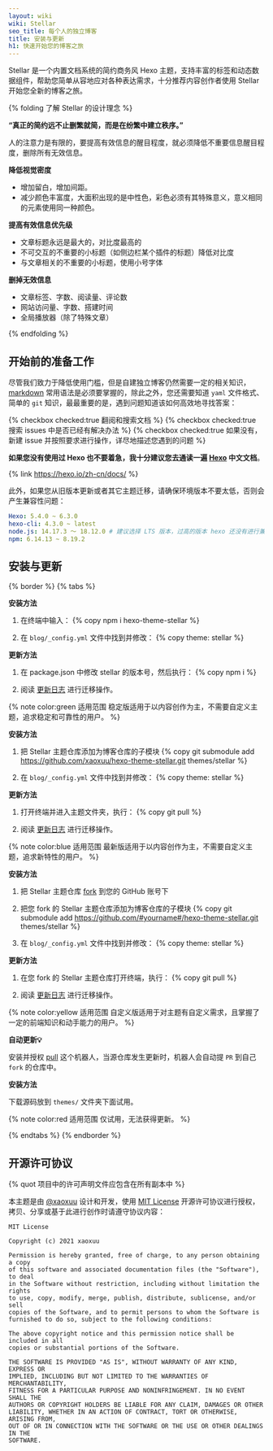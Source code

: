 ```yaml
---
layout: wiki
wiki: Stellar
seo_title: 每个人的独立博客
title: 安装与更新
h1: 快速开始您的博客之旅
---
```


Stellar 是一个内置文档系统的简约商务风 Hexo 主题，支持丰富的标签和动态数据组件，帮助您简单从容地应对各种表达需求，十分推荐内容创作者使用 Stellar 开始您全新的博客之旅。

{% folding 了解 Stellar 的设计理念 %}

**“真正的简约远不止删繁就简，而是在纷繁中建立秩序。”**

人的注意力是有限的，要提高有效信息的醒目程度，就必须降低不重要信息醒目程度，删除所有无效信息。

**降低视觉密度**

- 增加留白，增加间距。
- 减少颜色丰富度，大面积出现的是中性色，彩色必须有其特殊意义，意义相同的元素使用同一种颜色。

**提高有效信息优先级**

- 文章标题永远是最大的，对比度最高的
- 不可交互的不重要的小标题（如侧边栏某个插件的标题）降低对比度
- 与文章相关的不重要的小标题，使用小号字体

**删掉无效信息**

- 文章标签、字数、阅读量、评论数
- 网站访问量、字数、搭建时间
- 全局播放器（除了特殊文章）

{% endfolding %}

## 开始前的准备工作

尽管我们致力于降低使用门槛，但是自建独立博客仍然需要一定的相关知识，[markdown](https://www.runoob.com/markdown/md-tutorial.html) 常用语法是必须要掌握的，除此之外，您还需要知道 `yaml` 文件格式、简单的 `git` 知识，最最重要的是，遇到问题知道该如何高效地寻找答案：

{% checkbox checked:true 翻阅和搜索文档 %}
{% checkbox checked:true 搜索 issues 中是否已经有解决办法 %}
{% checkbox checked:true 如果没有，新建 issue 并按照要求进行操作，详尽地描述您遇到的问题 %}

**如果您没有使用过 Hexo 也不要着急，我十分建议您去通读一遍 [Hexo](https://hexo.io/zh-cn/docs/) 中文文档**。

{% link https://hexo.io/zh-cn/docs/ %}

此外，如果您从旧版本更新或者其它主题迁移，请确保环境版本不要太低，否则会产生兼容性问题：

```yaml 建议的版本
Hexo: 5.4.0 ~ 6.3.0
hexo-cli: 4.3.0 ~ latest
node.js: 14.17.3 ～ 18.12.0 # 建议选择 LTS 版本，过高的版本 hexo 还没有进行兼容。
npm: 6.14.13 ~ 8.19.2
```

## 安装与更新

{% border %}
{% tabs %}

<!-- tab 稳定版 -->

**安装方法**

1. 在终端中输入：
{% copy npm i hexo-theme-stellar %}

2. 在 `blog/_config.yml` 文件中找到并修改：
{% copy theme: stellar %}

**更新方法**

1. 在 package.json 中修改 stellar 的版本号，然后执行：
{% copy npm i %}

2. 阅读 [更新日志](https://github.com/xaoxuu/hexo-theme-stellar/releases) 进行迁移操作。

{% note color:green 适用范围 稳定版适用于以内容创作为主，不需要自定义主题，追求稳定和可靠性的用户。 %}

<!-- tab 最新版 -->

**安装方法**

1. 把 Stellar 主题仓库添加为博客仓库的子模块
{% copy git submodule add https://github.com/xaoxuu/hexo-theme-stellar.git themes/stellar %}

2. 在 `blog/_config.yml` 文件中找到并修改：
{% copy theme: stellar %}

**更新方法**

1. 打开终端并进入主题文件夹，执行：
{% copy git pull %}

2. 阅读 [更新日志](https://github.com/xaoxuu/hexo-theme-stellar/releases) 进行迁移操作。

{% note color:blue 适用范围 最新版适用于以内容创作为主，不需要自定义主题，追求新特性的用户。 %}

<!-- tab 自定义 -->

**安装方法**

1. 把 Stellar 主题仓库 [fork](https://github.com/xaoxuu/hexo-theme-stellar) 到您的 GitHub 账号下

2. 把您 fork 的 Stellar 主题仓库添加为博客仓库的子模块
{% copy git submodule add https://github.com/#yourname#/hexo-theme-stellar.git themes/stellar %}

3. 在 `blog/_config.yml` 文件中找到并修改：
{% copy theme: stellar %}

**更新方法**

1. 在您 fork 的 Stellar 主题仓库打开终端，执行：
{% copy git pull %}

2. 阅读 [更新日志](https://github.com/xaoxuu/hexo-theme-stellar/releases) 进行迁移操作。

{% note color:yellow 适用范围 自定义版适用于对主题有自定义需求，且掌握了一定的前端知识和动手能力的用户。 %}

**自动更新💡**

安装并授权 [pull](https://github.com/apps/pull) 这个机器人，当源仓库发生更新时，机器人会自动提 `PR` 到自己 `fork` 的仓库中。

<!-- tab 引用源码 -->

**安装方法**

下载源码放到 `themes/` 文件夹下面试用。

{% note color:red 适用范围 仅试用，无法获得更新。 %}

{% endtabs %}
{% endborder %}


## 开源许可协议

{% quot 项目中的许可声明文件应包含在所有副本中 %}

本主题是由 [@xaoxuu](https://github.com/xaoxuu) 设计和开发，使用 [MIT License](https://fastly.jsdelivr.net/gh/xaoxuu/hexo-theme-stellar/LICENSE) 开源许可协议进行授权，拷贝、分享或基于此进行创作时请遵守协议内容：

```license
MIT License

Copyright (c) 2021 xaoxuu

Permission is hereby granted, free of charge, to any person obtaining a copy
of this software and associated documentation files (the "Software"), to deal
in the Software without restriction, including without limitation the rights
to use, copy, modify, merge, publish, distribute, sublicense, and/or sell
copies of the Software, and to permit persons to whom the Software is
furnished to do so, subject to the following conditions:

The above copyright notice and this permission notice shall be included in all
copies or substantial portions of the Software.

THE SOFTWARE IS PROVIDED "AS IS", WITHOUT WARRANTY OF ANY KIND, EXPRESS OR
IMPLIED, INCLUDING BUT NOT LIMITED TO THE WARRANTIES OF MERCHANTABILITY,
FITNESS FOR A PARTICULAR PURPOSE AND NONINFRINGEMENT. IN NO EVENT SHALL THE
AUTHORS OR COPYRIGHT HOLDERS BE LIABLE FOR ANY CLAIM, DAMAGES OR OTHER
LIABILITY, WHETHER IN AN ACTION OF CONTRACT, TORT OR OTHERWISE, ARISING FROM,
OUT OF OR IN CONNECTION WITH THE SOFTWARE OR THE USE OR OTHER DEALINGS IN THE
SOFTWARE.
```
